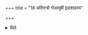 +++
title = "18 अतिरात्रो गोआयुषी द्वादशाहस्य"

+++

<details><summary>थिते</summary>

18. (The days in it are as follows): an Atirātra, Go, Āyus, the ten days of the Dvādaśāha, and an Atirātra.  

[^1]: Cf. TMB XXIII.5.1. 
</details>
